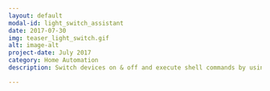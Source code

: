 ```yaml
---
layout: default
modal-id: light_switch_assistant
date: 2017-07-30
img: teaser_light_switch.gif
alt: image-alt
project-date: July 2017
category: Home Automation
description: Switch devices on & off and execute shell commands by using relay modules, Google Assistant, IFTTT and Home Assistant. This makes virtually anything controllable with voice commands which can be written in shell scripts. [&nbsp;<a href="/home%20automation/light-switch-assistant/">Read&nbsp;More...</a>&nbsp;] 

---
```

